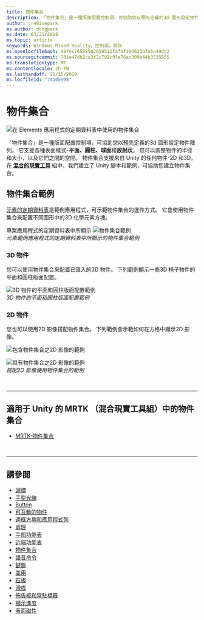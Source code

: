 ```yaml
---
title: 物件集合
description: 「物件集合」是一種版面配置控制項，可協助您以預先定義的3d 圖形設定物件陣列。
author: cre8ivepark
ms.author: dongpark
ms.date: 03/21/2018
ms.topic: article
keywords: Windows Mixed Reality，控制項，設計
ms.openlocfilehash: 98fec76558502658511faf3f18d623bfa5a49dc2
ms.sourcegitcommit: 781e47db2ca2f2c792c95e76ac309b44b3535555
ms.translationtype: MT
ms.contentlocale: zh-TW
ms.lasthandoff: 11/15/2019
ms.locfileid: "74105998"
---
```

# <a name="object-collection"></a>物件集合

![在 Elements 應用程式的定期資料表中使用的物件集合](images/UX/UX_Hero_ObjectCollection.jpg)<br>


「物件集合」是一種版面配置控制項，可協助您以預先定義的3d 圖形設定物件陣列。 它支援各種表面樣式-**平面、圓柱、球面**和**放射狀**。 您可以調整物件的半徑和大小，以及它們之間的空間。 物件集合支援來自 Unity 的任何物件-2D 和3D。 在 **[混合的現實工具](https://microsoft.github.io/MixedRealityToolkit-Unity/Documentation/README_ObjectCollection.html)** 組中，我們建立了 Unity 腳本和範例，可協助您建立物件集合。


## <a name="object-collection-examples"></a>物件集合範例

[元素的定期資料表](periodic-table-of-the-elements.md)是範例應用程式，可示範物件集合的運作方式。 它會使用物件集合來配置不同圖形中的3D 化學元素方塊。

專案應用程式的定期資料表中所顯示 ![物件集合範例](images/periodictable-collections-1000px.jpg)<br>
*元素範例應用程式的定期資料表中所顯示的物件集合範例*

### <a name="3d-objects"></a>3D 物件

您可以使用物件集合來配置已匯入的3D 物件。 下列範例顯示一些3D 椅子物件的平面和圓柱版面配置。

![3D 物件的平面和圓柱版面配置範例](images/objectcollection-3dobjects-1000px.jpg)<br>
*3D 物件的平面和圓柱版面配置範例*

### <a name="2d-objects"></a>2D 物件

您也可以使用2D 影像搭配物件集合。 下列範例會示範如何在方格中顯示2D 影像。

![包含物件集合之2D 影像的範例](images/940px-layout-3dobjects-3.jpg)

![具有物件集合之2D 影像的範例](images/940px-layout-2dimages.jpg)<br>
*搭配2D 影像使用物件集合的範例*

<br>

---

## <a name="object-collection-in-mrtkmixed-reality-toolkit-for-unity"></a>適用于 Unity 的 MRTK （混合現實工具組）中的物件集合

* [MRTK-物件集合](https://microsoft.github.io/MixedRealityToolkit-Unity/Documentation/README_ObjectCollection.html)


<br>

---


## <a name="see-also"></a>請參閱

* [游標](cursors.md)
* [手型光線](point-and-commit.md)
* [Button](button.md)
* [可互動的物件](interactable-object.md)
* [週框方塊和應用程式列](app-bar-and-bounding-box.md)
* [處理](direct-manipulation.md)
* [手部功能表](hand-menu.md)
* [近端功能表](near-menu.md)
* [物件集合](object-collection.md)
* [語音命令](voice-input.md)
* [鍵盤](keyboard.md)
* [並用](tooltip.md)
* [石板](slate.md)
* [滑桿](slider.md)
* [佈告板和常駐標籤](billboarding-and-tag-along.md)
* [顯示進度](progress.md)
* [表面磁性](surface-magnetism.md)
